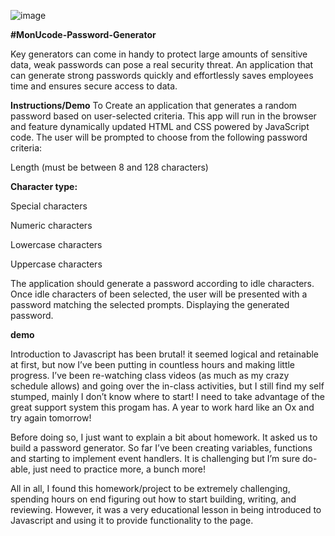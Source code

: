 ![image](https://user-images.githubusercontent.com/59587190/111298912-71162500-86a3-11eb-9417-cf6eb401015d.png)

**#MonUcode-Password-Generator**

Key generators can come in handy to protect large amounts of sensitive data, weak passwords can pose a real security threat. An application that can generate strong passwords quickly and effortlessly saves employees time and ensures secure access to data.

**Instructions/Demo**
To Create an application that generates a random password based on user-selected criteria. This app will run in the browser and feature dynamically updated HTML and CSS powered by JavaScript code.
The user will be prompted to choose from the following password criteria:

Length (must be between 8 and 128 characters)

**Character type:**

Special characters 

Numeric characters

Lowercase characters

Uppercase characters

The application should generate a password according to idle characters. Once idle characters of been selected, the user will be presented with a password matching the selected prompts. Displaying the generated password.

**demo**

Introduction to Javascript has been brutal! it seemed logical and retainable at first, but now I’ve been putting in countless hours and making little progress. I’ve been re-watching class videos (as much as my crazy schedule allows) and going over the in-class activities, but I still find my self stumped, mainly I don’t know where to start! I need to take advantage of the great support system this progam has. A year to work hard like an Ox and try again tomorrow!

Before doing so, I just want to explain a bit about homework. It asked us to build a password generator. So far I’ve been creating variables, functions and starting to implement event handlers. It is challenging but I’m sure do-able, just need to practice more, a bunch more!

All in all, I found this homework/project to be extremely challenging, spending hours on end figuring out how to start building, writing, and reviewing. However, it was a very educational lesson in being introduced to Javascript and using it to provide functionality to the page.
